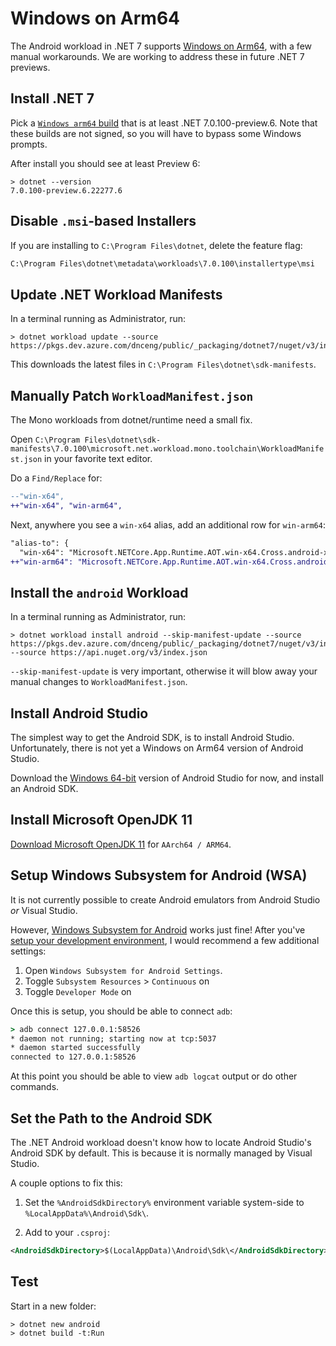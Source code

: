 # Windows on Arm64

The Android workload in .NET 7 supports [Windows on Arm64][0], with a
few manual workarounds. We are working to address these in future .NET
7 previews.

## Install .NET 7

Pick a [`Windows arm64` build][1] that is at least .NET
7.0.100-preview.6. Note that these builds are not signed, so you will
have to bypass some Windows prompts.

After install you should see at least Preview 6:

```dotnetcli
> dotnet --version
7.0.100-preview.6.22277.6
```

## Disable `.msi`-based Installers

If you are installing to `C:\Program Files\dotnet`, delete the feature flag:

```cmd
C:\Program Files\dotnet\metadata\workloads\7.0.100\installertype\msi
```

## Update .NET Workload Manifests

In a terminal running as Administrator, run:

```dotnetcli
> dotnet workload update --source https://pkgs.dev.azure.com/dnceng/public/_packaging/dotnet7/nuget/v3/index.json
```

This downloads the latest files in `C:\Program Files\dotnet\sdk-manifests`.

## Manually Patch `WorkloadManifest.json`

The Mono workloads from dotnet/runtime need a small fix.

Open `C:\Program Files\dotnet\sdk-manifests\7.0.100\microsoft.net.workload.mono.toolchain\WorkloadManifest.json`
in your favorite text editor.

Do a `Find/Replace` for:

```diff
--"win-x64", 
++"win-x64", "win-arm64", 
```

Next, anywhere you see a `win-x64` alias, add an additional row for `win-arm64`:

```diff
"alias-to": {
  "win-x64": "Microsoft.NETCore.App.Runtime.AOT.win-x64.Cross.android-x86",
++"win-arm64": "Microsoft.NETCore.App.Runtime.AOT.win-x64.Cross.android-x86",
```

## Install the `android` Workload

In a terminal running as Administrator, run:

```dotnetcli
> dotnet workload install android --skip-manifest-update --source https://pkgs.dev.azure.com/dnceng/public/_packaging/dotnet7/nuget/v3/index.json --source https://api.nuget.org/v3/index.json
```

`--skip-manifest-update` is very important, otherwise it will blow
away your manual changes to `WorkloadManifest.json`.

## Install Android Studio

The simplest way to get the Android SDK, is to install Android Studio.
Unfortunately, there is not yet a Windows on Arm64 version of Android
Studio.

Download the [Windows 64-bit](https://developer.android.com/studio/)
version of Android Studio for now, and install an Android SDK.

## Install Microsoft OpenJDK 11

[Download Microsoft OpenJDK 11][4] for `AArch64 / ARM64`.

## Setup Windows Subsystem for Android (WSA)

It is not currently possible to create Android emulators from Android
Studio *or* Visual Studio.

However, [Windows Subsystem for Android][2] works just fine! After
you've [setup your development environment][3], I would recommend a
few additional settings:

1. Open `Windows Subsystem for Android Settings`.
2. Toggle `Subsystem Resources` > `Continuous` on
3. Toggle `Developer Mode` on

Once this is setup, you should be able to connect `adb`:

```cmd
> adb connect 127.0.0.1:58526
* daemon not running; starting now at tcp:5037
* daemon started successfully
connected to 127.0.0.1:58526
```

At this point you should be able to view `adb logcat` output or do
other commands.

## Set the Path to the Android SDK

The .NET Android workload doesn't know how to locate Android Studio's
Android SDK by default. This is because it is normally managed by
Visual Studio.

A couple options to fix this:

1. Set the `%AndroidSdkDirectory%` environment variable system-side to
   `%LocalAppData%\Android\Sdk\`.

2. Add to your `.csproj`:

```xml
<AndroidSdkDirectory>$(LocalAppData)\Android\Sdk\</AndroidSdkDirectory>
```

## Test

Start in a new folder:

```dotnetcli
> dotnet new android
> dotnet build -t:Run
```

[0]: https://www.microsoft.com/software-download/windowsinsiderpreviewarm64
[1]: https://github.com/dotnet/installer#table
[2]: https://docs.microsoft.com/windows/android/wsa/
[3]: https://docs.microsoft.com/windows/android/wsa/#set-up-your-development-environment
[4]: https://docs.microsoft.com/java/openjdk/download#openjdk-11
